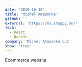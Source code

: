 ```yaml
---
date: '2019-10-10'
title: 'Michel Amazonka'
github: ''
external: 'https://ma.shoppy.mn/'
tech:
  - React
  - NodeJs
company: 'Michel Amazonka LLC'
show: 'true'
---
```


Ecommerce website.
